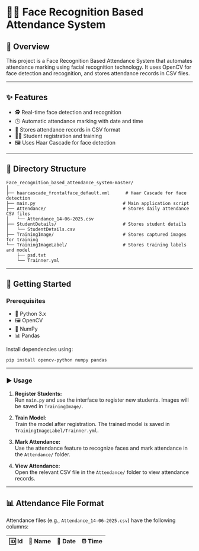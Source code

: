 # 🧑‍💻 Face Recognition Based Attendance System

## 📝 Overview

This project is a Face Recognition Based Attendance System that automates attendance marking using facial recognition technology. It uses OpenCV for face detection and recognition, and stores attendance records in CSV files.

---

## ✨ Features

- 🕵️ Real-time face detection and recognition
- 🕒 Automatic attendance marking with date and time
- 📄 Stores attendance records in CSV format
- 🧑‍🎓 Student registration and training
- 🖼️ Uses Haar Cascade for face detection

---

## 📁 Directory Structure

```
Face_recognition_based_attendance_system-master/
│
├── haarcascade_frontalface_default.xml      # Haar Cascade for face detection
├── main.py                                 # Main application script
├── Attendance/                             # Stores daily attendance CSV files
│   └── Attendance_14-06-2025.csv
├── StudentDetails/                         # Stores student details
│   └── StudentDetails.csv
├── TrainingImage/                          # Stores captured images for training
└── TrainingImageLabel/                     # Stores training labels and model
    ├── psd.txt
    └── Trainner.yml
```

---

## 🚀 Getting Started

### Prerequisites

- 🐍 Python 3.x
- 🖼️ OpenCV
- 🔢 NumPy
- 📊 Pandas

Install dependencies using:
```
pip install opencv-python numpy pandas
```

---

### ▶️ Usage

1. **Register Students:**  
   Run `main.py` and use the interface to register new students. Images will be saved in `TrainingImage/`.

2. **Train Model:**  
   Train the model after registration. The trained model is saved in `TrainingImageLabel/Trainner.yml`.

3. **Mark Attendance:**  
   Use the attendance feature to recognize faces and mark attendance in the `Attendance/` folder.

4. **View Attendance:**  
   Open the relevant CSV file in the `Attendance/` folder to view attendance records.

---

## 📊 Attendance File Format

Attendance files (e.g., `Attendance_14-06-2025.csv`) have the following columns:

| 🆔 Id | 👤 Name | 📅 Date | ⏰ Time |
|-------|--------|---------|---------|

